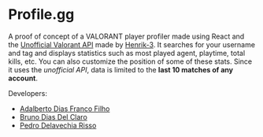 # **Profile.gg**

A proof of concept of a VALORANT player profiler made using React and the [Unofficial Valorant API](https://github.com/Henrik-3/unofficial-valorant-api) made by [Henrik-3](https://github.com/Henrik-3). It searches for your username and tag and displays statistics such as most played agent, playtime, total kills, etc. You can also customize the position of some of these stats. Since it uses the *unofficial API*, data is limited to the **last 10 matches of any account**.

Developers:
- [Adalberto Dias Franco Filho](https://github.com/Adalberto1999)
- [Bruno Dias Del Claro](https://github.com/BrunoDelClaro)
- [Pedro Delavechia Risso](https://github.com/PedroDelaRisso)